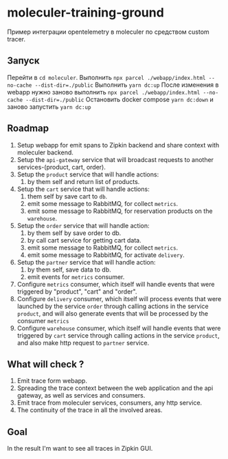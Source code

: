 # moleculer-training-ground

Пример интеграции opentelemetry в moleculer по средством custom tracer.

## Запуск

Перейти в `cd moleculer`.
Выполнить `npx parcel ./webapp/index.html --no-cache --dist-dir=./public`
Выполнить `yarn dc:up`
После изменения в webapp нужно заново выполнить `npx parcel ./webapp/index.html --no-cache --dist-dir=./public`
Остановить docker compose `yarn dc:down` и заново запустить `yarn dc:up`

## Roadmap

1. Setup webapp for emit spans to Zipkin backend and share context with moleculer backend.
2. Setup the `api-gateway` service that will broadcast requests to another services-(product, cart, order).
3. Setup the `product` service that will handle actions:
   1. by them self and return list of products.
4. Setup the `cart` service that will handle actions:
   1. them self by save cart to `db`.
   2. emit some message to RabbitMQ, for collect `metrics`.
   3. emit some message to RabbitMQ, for reservation products on the `warehouse`.
5. Setup the `order` service that will handle action:
   1. by them self by save order to db.
   2. by call cart service for getting cart data.
   3. emit some message to RabbitMQ, for collect `metrics`.
   4. emit some message to RabbitMQ, for activate `delivery`.
6. Setup the `partner` service that will handle action:
   1. by them self, save data to db.
   2. emit events for `metrics` consumer.
7. Configure `metrics` consumer, which itself will handle events that were triggered by "product", "cart" and "order".
8. Configure `delivery` consumer, which itself will process events that were launched by the service `order` through calling actions in the service `product`, and will also generate events that will be processed by the consumer `metrics`
9. Configure `warehouse` consumer, which itself will handle events that were triggered by `cart` service through calling actions in the service `product`, and also make http request to `partner` service.

## What will check ?

1. Emit trace form webapp.
2. Spreading the trace context between the web application and the api gateway, as well as services and consumers.
3. Emit trace from moleculer services, consumers, any http service.
4. The continuity of the trace in all the involved areas.

## Goal

In the result I'm want to see all traces in Zipkin GUI.
